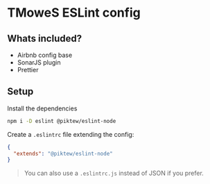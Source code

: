 # TMoweS ESLint config

## Whats included?

- Airbnb config base
- SonarJS plugin
- Prettier

## Setup

Install the dependencies

```bash
npm i -D eslint @piktew/eslint-node
```

Create a `.eslintrc` file extending the config:

```json
{
  "extends": "@piktew/eslint-node"
}
```

> You can also use a `.eslintrc.js` instead of JSON if you prefer.
